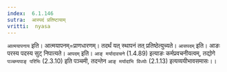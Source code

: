 ```yaml
---
index:  6.1.146
sutra:  आस्पदं प्रतिष्टायाम्
vritti:  nyasa
---
```


`आत्मयापनाय` इति। आत्मयापनम्=प्राणधारणम्। तदर्थं यत् स्थापनं तत् प्रतिष्ठेत्युच्यते। `आसपदम्` इति। आङः परस्य पदस्य सुट् निपात्यते। `आपदम्` इति। `आङ् मर्यादावचने` (1.4.89) इत्याङः कर्मप्रवचनीयत्वम्, तद्योगे `पञ्चम्यपाङ् परिभिः` (2.3.10) इति पञ्चमी, तदन्तेन `आङ् मर्यादाभि विध्योः` (2.1.13) इत्यव्ययीभावसमासः।।

